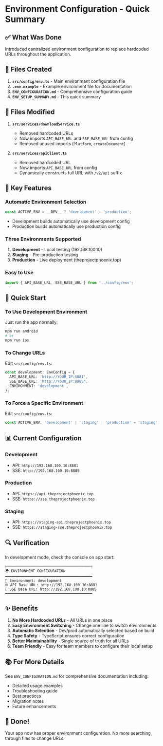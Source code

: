 # Environment Configuration - Quick Summary

## ✅ What Was Done

Introduced centralized environment configuration to replace hardcoded URLs throughout the application.

## 📁 Files Created

1. **`src/config/env.ts`** - Main environment configuration file
2. **`.env.example`** - Example environment file for documentation
3. **`ENV_CONFIGURATION.md`** - Comprehensive configuration guide
4. **`ENV_SETUP_SUMMARY.md`** - This quick summary

## 📝 Files Modified

1. **`src/services/downloadService.ts`**
   - Removed hardcoded URLs
   - Now imports `API_BASE_URL` and `SSE_BASE_URL` from config
   - Removed unused imports (`Platform`, `createDocument`)

2. **`src/services/apiClient.ts`**
   - Removed hardcoded URL
   - Now imports `API_BASE_URL` from config
   - Dynamically constructs full URL with `/v2/api` suffix

## 🎯 Key Features

### Automatic Environment Selection
```typescript
const ACTIVE_ENV = __DEV__ ? 'development' : 'production';
```
- Development builds automatically use development config
- Production builds automatically use production config

### Three Environments Supported
1. **Development** - Local testing (192.168.100.10)
2. **Staging** - Pre-production testing
3. **Production** - Live deployment (theprojectphoenix.top)

### Easy to Use
```typescript
import { API_BASE_URL, SSE_BASE_URL } from '../config/env';
```

## 🚀 Quick Start

### To Use Development Environment
Just run the app normally:
```bash
npm run android
# or
npm run ios
```

### To Change URLs
Edit `src/config/env.ts`:
```typescript
const development: EnvConfig = {
  API_BASE_URL: 'http://YOUR_IP:8881',
  SSE_BASE_URL: 'http://YOUR_IP:8885',
  ENVIRONMENT: 'development',
};
```

### To Force a Specific Environment
Edit `src/config/env.ts`:
```typescript
const ACTIVE_ENV: 'development' | 'staging' | 'production' = 'staging';
```

## 📊 Current Configuration

### Development
- API: `http://192.168.100.10:8881`
- SSE: `http://192.168.100.10:8885`

### Production
- API: `https://api.theprojectphoenix.top`
- SSE: `https://sse.theprojectphoenix.top`

### Staging
- API: `https://staging-api.theprojectphoenix.top`
- SSE: `https://staging-sse.theprojectphoenix.top`

## 🔍 Verification

In development mode, check the console on app start:
```
━━━━━━━━━━━━━━━━━━━━━━━━━━━━━━━━━━━━━━━━
🌍 ENVIRONMENT CONFIGURATION
━━━━━━━━━━━━━━━━━━━━━━━━━━━━━━━━━━━━━━━━
📍 Environment: development
🌐 API Base URL: http://192.168.100.10:8881
📡 SSE Base URL: http://192.168.100.10:8885
━━━━━━━━━━━━━━━━━━━━━━━━━━━━━━━━━━━━━━━━
```

## ✨ Benefits

1. **No More Hardcoded URLs** - All URLs in one place
2. **Easy Environment Switching** - Change one line to switch environments
3. **Automatic Selection** - Dev/prod automatically selected based on build
4. **Type Safety** - TypeScript ensures correct configuration
5. **Better Maintainability** - Single source of truth for all URLs
6. **Team Friendly** - Easy for team members to configure their local setup

## 📚 For More Details

See `ENV_CONFIGURATION.md` for comprehensive documentation including:
- Detailed usage examples
- Troubleshooting guide
- Best practices
- Migration notes
- Future enhancements

## 🎉 Done!

Your app now has proper environment configuration. No more searching through files to change URLs!
